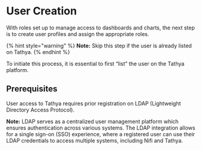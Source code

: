 # User Creation

With roles set up to manage access to dashboards and charts, the next step is to create user profiles and assign the appropriate roles.

{% hint style="warning" %}
**Note:** Skip this step if the user is already listed on Tathya.
{% endhint %}

To initiate this process, it is essential to first “list” the user on the Tathya platform.

## Prerequisites

User access to Tathya requires prior registration on LDAP (Lightweight Directory Access Protocol).

**Note:** LDAP serves as a centralized user management platform which ensures authentication across various systems. The LDAP integration allows for a single sign-on (SSO) experience, where a registered user can use their LDAP credentials to access multiple systems, including Nifi and Tathya.
